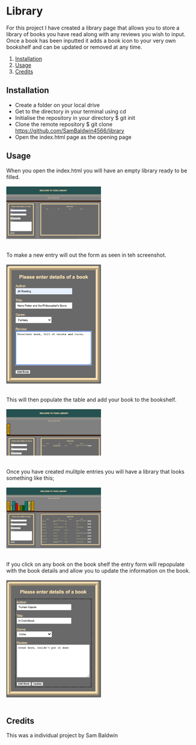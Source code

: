 # Library
For this project I have created a library page that allows you to store a library of books you have read along with any reviews you wish to input. Once a book has been inputted it adds a book icon to your very own bookshelf and can be updated or removed at any time.

1. [Installation](#install)
2. [Usage](#usage)
3. [Credits](#credits)

<a name="install"></a>
## Installation
* Create a folder on your local drive
* Get to the directory in your terminal using cd
* Initialise the repository in your directory $ git init
* Clone the remote repository $ git clone https://github.com/SamBaldwin4566/library
* Open the index.html page as the opening page

<a name="usage"></a>
## Usage
When you open the index.html you will have an empty library ready to be filled.<br><br>
<img src="./Screenshots/Screenshot1.png" width="50%"><br><br>

To make a new entry will out the form as seen in teh screenshot.<br><br>
<img src="./Screenshots/Screenshot2.png" width="50%"><br><br>

This will then populate the table and add your book to the bookshelf.<br><br>
<img src="./Screenshots/Screenshot3.png" width="50%"><br><br>

Once you have created mulitple entries you will have a library that looks something like this;<br><br>
<img src="./Screenshots/Screenshot4.png" width="50%"><br><br>

If you click on any book on the book shelf the entry form will repopulate with the book details and allow you to update the information on the book.<br><br>
<img src="./Screenshots/Screenshot5.png" width="50%"><br><br>



<a name="credits"></a>
## Credits
This was a individual project by Sam Baldwin